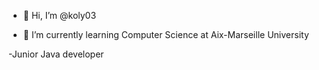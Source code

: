 - 👋 Hi, I’m @koly03

- 🌱 I’m currently learning Computer Science at Aix-Marseille University

-Junior Java developer
